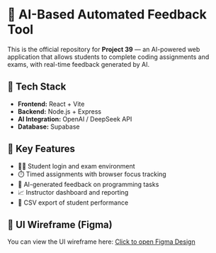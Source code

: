 # 🚀 AI-Based Automated Feedback Tool

This is the official repository for **Project 39** — an AI-powered web application that allows students to complete coding assignments and exams, with real-time feedback generated by AI.

## 🔧 Tech Stack

- **Frontend:** React + Vite
- **Backend:** Node.js + Express
- **AI Integration:** OpenAI / DeepSeek API
- **Database:** Supabase

## 🎯 Key Features

- 🧑‍🎓 Student login and exam environment
- ⏱️ Timed assignments with browser focus tracking
- 🤖 AI-generated feedback on programming tasks
- 📈 Instructor dashboard and reporting
- 📁 CSV export of student performance

## 🔗 UI Wireframe (Figma)

You can view the UI wireframe here: [Click to open Figma Design](https://www.figma.com/design/pk7MWiVJ9oJxGG89NFyQTW/AI-Powered-Exam---Assignment-Web-App?node-id=1-20&t=79hujBb7N1vTSMNq-1)
